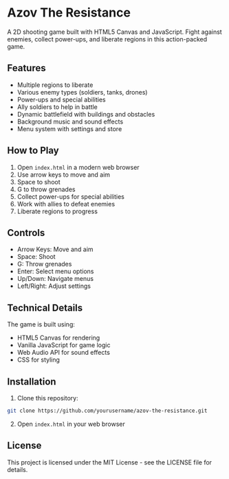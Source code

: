 # Azov The Resistance

A 2D shooting game built with HTML5 Canvas and JavaScript. Fight against enemies, collect power-ups, and liberate regions in this action-packed game.

## Features

- Multiple regions to liberate
- Various enemy types (soldiers, tanks, drones)
- Power-ups and special abilities
- Ally soldiers to help in battle
- Dynamic battlefield with buildings and obstacles
- Background music and sound effects
- Menu system with settings and store

## How to Play

1. Open `index.html` in a modern web browser
2. Use arrow keys to move and aim
3. Space to shoot
4. G to throw grenades
5. Collect power-ups for special abilities
6. Work with allies to defeat enemies
7. Liberate regions to progress

## Controls

- Arrow Keys: Move and aim
- Space: Shoot
- G: Throw grenades
- Enter: Select menu options
- Up/Down: Navigate menus
- Left/Right: Adjust settings

## Technical Details

The game is built using:
- HTML5 Canvas for rendering
- Vanilla JavaScript for game logic
- Web Audio API for sound effects
- CSS for styling

## Installation

1. Clone this repository:
```bash
git clone https://github.com/yourusername/azov-the-resistance.git
```

2. Open `index.html` in your web browser

## License

This project is licensed under the MIT License - see the LICENSE file for details. 